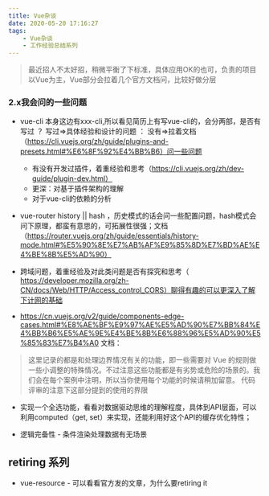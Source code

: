 ```yaml
---
title: Vue杂谈
date: 2020-05-20 17:16:27
tags:
    - Vue杂谈
    - 工作经验总结系列
---
```

> 最近招人不太好招，稍微平衡了下标准，具体应用OK的也可，负责的项目以Vue为主，Vue部分会拉着几个官方文档问，比较好做分层

### 2.x我会问的一些问题

- vue-cli 本身这边有xxx-cli,所以看见简历上有写vue-cli的，会分两部，是否有写过 ？ 写过=>具体经验和设计的问题 ： 没有=>拉着文档（https://cli.vuejs.org/zh/guide/plugins-and-presets.html#%E6%8F%92%E4%BB%B6）问一些问题
    - 有没有开发过插件，着重经验和思考（https://cli.vuejs.org/zh/dev-guide/plugin-dev.html）   
    - 更深：对基于插件架构的理解
    - 对于vue-cli的依赖的分析

- vue-router history || hash ，历史模式的话会问一些配置问题，hash模式会问下原理，都蛮有意思的，可拓展性很强；文档（https://router.vuejs.org/zh/guide/essentials/history-mode.html#%E5%90%8E%E7%AB%AF%E9%85%8D%E7%BD%AE%E4%BE%8B%E5%AD%90）

- 跨域问题，着重经验及对此类问题是否有探究和思考（ https://developer.mozilla.org/zh-CN/docs/Web/HTTP/Access_control_CORS）聊得有趣的可以更深入了解下计网的基础

- https://cn.vuejs.org/v2/guide/components-edge-cases.html#%E8%AE%BF%E9%97%AE%E5%AD%90%E7%BB%84%E4%BB%B6%E5%AE%9E%E4%BE%8B%E6%88%96%E5%AD%90%E5%85%83%E7%B4%A0
文档：
> 这里记录的都是和处理边界情况有关的功能，即一些需要对 Vue 的规则做一些小调整的特殊情况。不过注意这些功能都是有劣势或危险的场景的。我们会在每个案例中注明，所以当你使用每个功能的时候请稍加留意。
代码评审的注意下这部分提到的使用的界限

- 实现一个全选功能，看看对数据驱动思维的理解程度，具体到API层面，可以利用computed（get, set）来实现，还能利用好这个API的缓存优化特性；

- 逻辑完备性 - 条件渲染处理数据有无场景


## retiring 系列
- vue-resource - 可以看看官方发的文章，为什么要retiring it